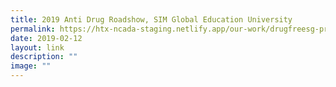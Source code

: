 ```yaml
---
title: 2019 Anti Drug Roadshow, SIM Global Education University
permalink: https://htx-ncada-staging.netlify.app/our-work/drugfreesg-projects/sim-global-roadshow/permalink/cada-funded-projects/permalink/
date: 2019-02-12
layout: link
description: ""
image: ""
---
```

